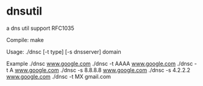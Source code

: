 dnsutil
=======

a dns util support RFC1035

Compile:
  make

Usage:
    ./dnsc [-t type] [-s dnsserver] domain

Example
    ./dnsc www.google.com
    ./dnsc -t AAAA www.google.com
    ./dnsc -t A www.google.com
    ./dnsc -s 8.8.8.8 www.google.com
    ./dnsc -s 4.2.2.2 www.google.com
    ./dnsc -t MX gmail.com
